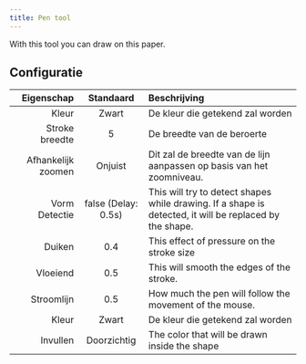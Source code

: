 ```yaml
---
title: Pen tool
---
```


With this tool you can draw on this paper.

## Configuratie

|         Eigenschap |                                Standaard                               | Beschrijving                                                                                                                            |
| -----------------: | :--------------------------------------------------------------------: | :-------------------------------------------------------------------------------------------------------------------------------------- |
|              Kleur |                                  Zwart                                 | De kleur die getekend zal worden                                                                                                        |
|     Stroke breedte |                                    5                                   | De breedte van de beroerte                                                                                                              |
| Afhankelijk zoomen |                                 Onjuist                                | Dit zal de breedte van de lijn aanpassen op basis van het zoomniveau.                                                   |
|      Vorm Detectie | false (Delay: 0.5s) | This will try to detect shapes while drawing. If a shape is detected, it will be replaced by the shape. |
|             Duiken |                           0.4                          | This effect of pressure on the stroke size                                                                                              |
|           Vloeiend |                           0.5                          | This will smooth the edges of the stroke.                                                                               |
|         Stroomlijn |                           0.5                          | How much the pen will follow the movement of the mouse.                                                                 |
|              Kleur |                                  Zwart                                 | De kleur die getekend zal worden                                                                                                        |
|           Invullen |                               Doorzichtig                              | The color that will be drawn inside the shape                                                                                           |
